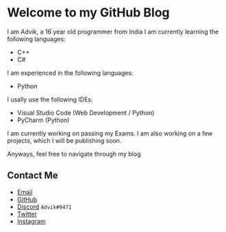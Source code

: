 # Welcome to my GitHub Blog

I am Advik, a 16 year old programmer from India
I am currently learning the following languages:

- C++
- C#

I am experienced in the following languages:
- Python

I usally use the following IDEs:
- Visual Studio Code (Web Development / Python)
- PyCharm (Python)

I am currently working on passing my Exams.
I am also working on a few projects, which I will be publishing soon.

Anyways, feel free to navigate through my blog

## Contact Me

- [Email](mailto:advik.b@gmail.com)
- [GitHub](https://github.com/Advik-B)
- [Discord](https://discord.com/users/Advik#9471) `Advik#9471`
- [Twitter](https://twitter.com/Advik_B)
- [Instagram](https://instagram.com/advik.b26)
